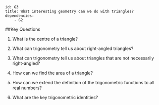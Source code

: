 ````
id: G3
title: What interesting geometry can we do with triangles?
dependencies: 
    - G2
````
##Key Questions

1. What is the centre of a triangle?

1. What can trigonometry tell us about right-angled triangles?

1. What can trigonometry tell us about triangles that are not necessarily right-angled?

1. How can we find the area of a triangle?

1. How can we extend the definition of the trigonometric functions to all real numbers?

1. What are the key trigonometric identities?
